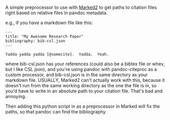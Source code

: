 A simple preprocessor to use with [Marked2](https://marked2app.com/) to get paths to citation files right based on relative files in pandoc metadata. 

e.g., if you have a markdown file like this: 

```
---
title: "My Awesome Research Paper"
bibliography: bib-csl.json
---

Yadda yadda yadda [@somecite].  Yadda.  Yeah.

```

where bib-csl.json has your references (could also be a bibtex file or whev, but I like CSL json), and you're using pandoc with pandoc-citeproc as a custom processor, and bib-csl.json is in the same directory as your markdown file.  USUALLY, Marked2 can't actually work with this, because it doesn't run from the same working directory as the one the file is in, so you'd have to write in an absolute path to your citation file.  That's bad and annoying.

Then adding this python script in as a preprocessor in Marked will fix the paths, so that pandoc can find the bibliography.
